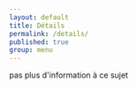 ```yaml
---
layout: default
title: Détails
permalink: /details/
published: true
group: menu
---
```




pas plus d'information à ce sujet
